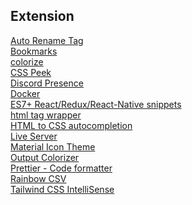 ## Extension

[Auto Rename Tag](https://marketplace.visualstudio.com/items?itemName=formulahendry.auto-rename-tag) <br>
[Bookmarks](https://marketplace.visualstudio.com/items?itemName=alefragnani.Bookmarks) <br>
[colorize](https://marketplace.visualstudio.com/items?itemName=kamikillerto.vscode-colorize) <br>
[CSS Peek](https://marketplace.visualstudio.com/items?itemName=pranaygp.vscode-css-peek) <br>
[Discord Presence](https://marketplace.visualstudio.com/items?itemName=icrawl.discord-vscode) <br>
[Docker](https://marketplace.visualstudio.com/items?itemName=ms-azuretools.vscode-docker) <br>
[ES7+ React/Redux/React-Native snippets](https://marketplace.visualstudio.com/items?itemName=dsznajder.es7-react-js-snippets) <br>
[html tag wrapper](https://marketplace.visualstudio.com/items?itemName=hwencc.html-tag-wrapper) <br>
[HTML to CSS autocompletion](https://marketplace.visualstudio.com/items?itemName=solnurkarim.html-to-css-autocompletion) <br>
[Live Server](https://marketplace.visualstudio.com/items?itemName=ritwickdey.LiveServer) <br>
[Material Icon Theme](https://marketplace.visualstudio.com/items?itemName=PKief.material-icon-theme) <br>
[Output Colorizer](https://marketplace.visualstudio.com/items?itemName=IBM.output-colorizer) <br>
[Prettier - Code formatter](https://marketplace.visualstudio.com/items?itemName=esbenp.prettier-vscode) <br>
[Rainbow CSV](https://marketplace.visualstudio.com/items?itemName=mechatroner.rainbow-csv) <br>
[Tailwind CSS IntelliSense](https://marketplace.visualstudio.com/items?itemName=bradlc.vscode-tailwindcss) <br>
